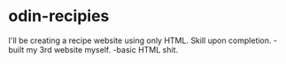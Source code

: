 # odin-recipies
I'll be creating a recipe website using only HTML.
Skill upon completion.
-built my 3rd website myself.
-basic HTML shit.